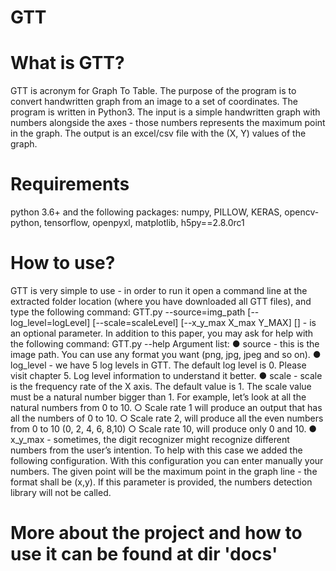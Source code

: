 # GTT
# What is GTT?
GTT is acronym for Graph To Table. The purpose of the program is to convert
handwritten graph from an image to a set of coordinates. The program is written in
Python3. The input is a simple handwritten graph with numbers alongside the axes -
those numbers represents the maximum point in the graph​.
The output is an excel/csv file with the (X, Y) values of the graph.

# Requirements
python 3.6+​ and the following packages:
numpy, PILLOW, KERAS, opencv-python, tensorflow, openpyxl, matplotlib, h5py==2.8.0rc1

# How to use?
GTT is very simple to use - in order to run it open a command line at the extracted
folder location (where you have downloaded all GTT files), and type the following
command:
	GTT.py --source=img_path [--log_level=logLevel] [--scale=scaleLevel] [--x_y_max X_max Y_MAX]
	[] - is an optional parameter.
	In addition to this paper, you may ask for help with the following command:
	GTT.py --help
	Argument list:
		● source - this is the image path. You can use any format you want (png, jpg, jpeg and so on).
		● log_level - we have 5 log levels in GTT. The default log level is 0. Please visit chapter ​5. Log level information​ to understand it better.
		● scale - scale is the frequency rate of the X axis. The default value is 1. The scale value must be a natural number bigger than 1. For example, let’s look at all the natural numbers from 0 to 10.
			○ Scale rate 1 will produce an output that has all the numbers of 0 to 10.
			○ Scale rate 2, will produce all the even numbers from 0 to 10 (0, 2, 4, 6, 8,10)
			○ Scale rate 10, will produce only 0 and 10.
		● x_y_max - sometimes, the digit recognizer might recognize different numbers from the user’s intention. To help with this case we added the following configuration. With this configuration you can enter manually your numbers. The given point will be the maximum point in the graph line - the format shall be (x,y). If this parameter is provided, the numbers detection library will not be called.

# More about the project and how to use it can be found at dir 'docs' #